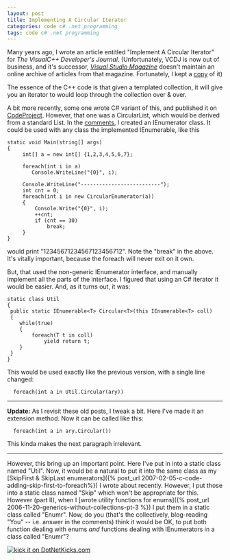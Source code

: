 ```yaml
---
layout: post
title: Implementing A Circular Iterator
categories: code c# .net programming
tags: code c# .net programming
---
```


  Many years ago, I wrote an article entitled "Implement A Circular Iterator" for *The VisualC++ Developer's Journal*.  (Unfortunately, VCDJ is now out of business, and it's successor, *[Visual Studio Magazine](http://www.ftponline.com/vsm/)* doesn't maintain an online archive of articles from that magazine.  Fortunately, I kept a [copy](http://www.noveltheory.com/iterators/Iterator_N0.htm) of it)
 
The essence of the C++ code is that given a templated collection, it will give you an iterator to would loop through the collection over &amp; over.
 
A bit more recently, some one wrote C# variant of this, and published it on [CodeProject](http://www.codeproject.com/csharp/circularlist.asp).  However, that one was a CircularList, which would be derived from a standard List.  In the [comments](http://www.codeproject.com/csharp/circularlist.asp?msg=1519678&mode=all&userid=2094#xx1519678xx), I created an IEnumerator class.  It could be used with any class the implemented IEnumerable, like this
 
 	static void Main(string[] args)
	{
		 int[] a = new int[] {1,2,3,4,5,6,7};
	 
		 foreach(int i in a)
			Console.WriteLine("{0}", i);
	 
		 Console.WriteLine("--------------------------");
		 int cnt = 0;
		 foreach(int i in new CircularEnumerator(a))
		 {
			 Console.Write("{0}", i);
			 ++cnt;
			 if (cnt == 30)
				 break;
		 }
	}



would print "12345671234567123456712".  Note the "break" in the above.  It's vitally important, because the foreach will never exit on it own.

But, that used the non-generic IEnumerator interface, and manually implement all the parts of the interface.  I figured that using an C# iterator it would be easier.  And, as it turns out, it was:

	static class Util
	{
	 public static IEnumerable<T> Circular<T>(this IEnumerable<T> coll)
	 {
		while(true)
		{
			foreach(T t in coll)
				yield return t;
		}
	 }
	}

This would be used exactly like the previous version, with a single line changed:

      foreach(int a in Util.Circular(ary))
      
---
**Update:** As I revisit these old posts, I tweak a bit.  Here I've made it an extension method.   Now it can be called like this:
      
      foreach(int a in ary.Circular())

This kinda makes the next paragraph irrelevant.

---

However, this bring up an important point.  Here I've put in into a static class named "Util".  Now, it would be a natural to put it into the same class as my [SkipFirst &amp; SkipLast enumerators]({% post_url 2007-02-05-c-code-adding-skip-first-to-foreach%}) I wrote about recently.  However, I put those into a static class named "Skip" which won't be appropriate for this.  However (part II), when I [wrote utility functions for enums]({% post_url 2006-11-20-generics-without-collections-pt-3 %}) I put them in a static class called "Enumr".  Now, do you (that's the collectively, blog-reading "You" --  i.e. answer in the comments) think it would be OK, to put both function dealing with enums *and* functions dealing with IEnumerators in a class called "Enumr"?


<a href="http://www.dotnetkicks.com/kick/?url=http://honestillusion.com/blogs/blog_0/archive/2007/02/28/implementing-a-circular-iterator.aspx"><img src="http://www.dotnetkicks.com/Services/Images/KickItImageGenerator.ashx?url=http://honestillusion.com/blogs/blog_0/archive/2007/02/28/implementing-a-circular-iterator.aspx" border="0" alt="kick it on DotNetKicks.com" /></a>
